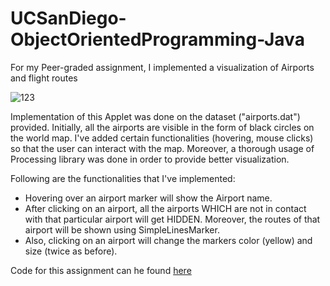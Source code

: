 # UCSanDiego-ObjectOrientedProgramming-Java

For my Peer-graded assignment, I implemented a visualization of Airports and flight routes

![123](https://user-images.githubusercontent.com/49480794/86497193-48acfb80-bd9e-11ea-8232-bff6d83cd2ee.png)

Implementation of this Applet was done on the dataset ("airports.dat") provided. 
Initially, all the airports are visible in the form of black circles on the world map. 
I've added certain functionalities (hovering, mouse clicks) so that the user can interact with the map. 
Moreover, a thorough usage of Processing library was done in order to provide better visualization.

Following are the functionalities that I've implemented:
* Hovering over an airport marker will show the Airport name.
* After clicking on an airport, all the airports WHICH are not in contact with that particular airport will get HIDDEN. Moreover, the routes of that airport will be shown using SimpleLinesMarker.
* Also, clicking on an airport will change the markers color (yellow) and size (twice as before). 

Code for this assignment can he found [here](https://github.com/anmoltiwari05/UCSanDiego-ObjectOrientedProgramming-Java/blob/master/UCSDUnfoldingMaps/src/module6/AirportMap.java)
